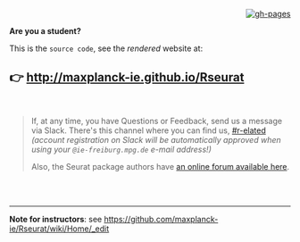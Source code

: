 <div align='right'>
 
[![gh-pages](https://github.com/maxplanck-ie/Rseurat/actions/workflows/deploy.yml/badge.svg)](https://github.com/maxplanck-ie/Rseurat/actions/workflows/deploy.yml)
 
</div>

**Are you a student?**

This is the `source code`, see the _rendered_ website at:

## 👉 http://maxplanck-ie.github.io/Rseurat

<br />

> If, at any time, you have Questions or Feedback, send us a message via Slack.
> There's this channel where you can find us,
> [#r-elated](https://mpi-iebioinfo.slack.com/archives/C4Q0M651Q) _(account
> registration on Slack will be automatically approved when using your
> `@ie-freiburg.mpg.de` e-mail address!)_
>
> Also, the Seurat package authors have [an online forum available here](https://github.com/satijalab/seurat/discussions).

<br /><br />

---

**Note for instructors**: see <https://github.com/maxplanck-ie/Rseurat/wiki/Home/_edit>



